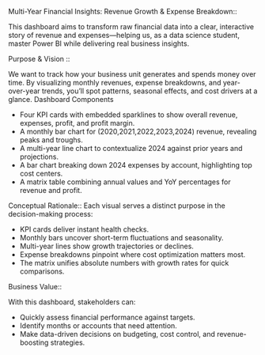 Multi-Year Financial Insights: Revenue Growth & Expense Breakdown::

This dashboard aims to transform raw financial data into a clear, interactive story of revenue and expenses—helping us, as a data science student, master Power BI while delivering real business insights.

Purpose & Vision ::

We want to track how your business unit generates and spends money over time. By visualizing monthly revenues, expense breakdowns, and year-over-year trends, you’ll spot patterns, seasonal effects, and cost drivers at a glance.
Dashboard Components
- Four KPI cards with embedded sparklines to show overall revenue, expenses, profit, and profit margin.
- A monthly bar chart for (2020,2021,2022,2023,2024) revenue, revealing peaks and troughs.
- A multi-year line chart to contextualize 2024 against prior years and projections.
- A bar chart breaking down 2024 expenses by account, highlighting top cost centers.
- A matrix table combining annual values and YoY percentages for revenue and profit.
  
Conceptual Rationale::
Each visual serves a distinct purpose in the decision-making process:
- KPI cards deliver instant health checks.
- Monthly bars uncover short-term fluctuations and seasonality.
- Multi-year lines show growth trajectories or declines.
- Expense breakdowns pinpoint where cost optimization matters most.
- The matrix unifies absolute numbers with growth rates for quick comparisons.
  
Business Value::

With this dashboard, stakeholders can:
- Quickly assess financial performance against targets.
- Identify months or accounts that need attention.
- Make data-driven decisions on budgeting, cost control, and revenue-boosting strategies.
